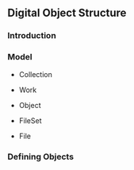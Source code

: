 
## Digital Object Structure

### Introduction

### Model

* Collection

* Work

* Object

* FileSet

* File

### Defining Objects


